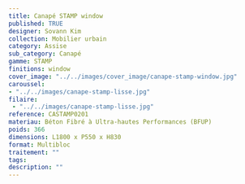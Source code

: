 ```yaml
---
title: Canapé STAMP window 
published: TRUE
designer: Sovann Kim
collection: Mobilier urbain
category: Assise
sub_category: Canapé
gamme: STAMP
finitions: window
cover_image: "../../images/cover_image/canape-stamp-window.jpg"
caroussel: 
- "../../images/canape-stamp-lisse.jpg"
filaire: 
 - "../../images/canape-stamp-lisse.jpg"
reference: CASTAMP0201
materiau: Béton Fibré à Ultra-hautes Performances (BFUP)
poids: 366
dimensions: L1800 x P550 x H830 
format: Multibloc
traitement: ""
tags: 
description: ""
---
```

